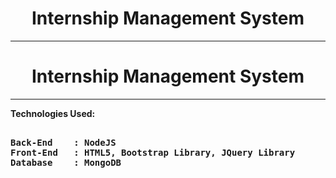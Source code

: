 <div align="center"><h1>Internship Management System</h1> </div>
<hr>
<div align="center"><h1>Internship Management System</h1> </div>
<hr>

<strong>Technologies Used:</strong>

<pre>
<strong>
Back-End    : NodeJS
Front-End   : HTML5, Bootstrap Library, JQuery Library
Database    : MongoDB
</strong>
</pre>
